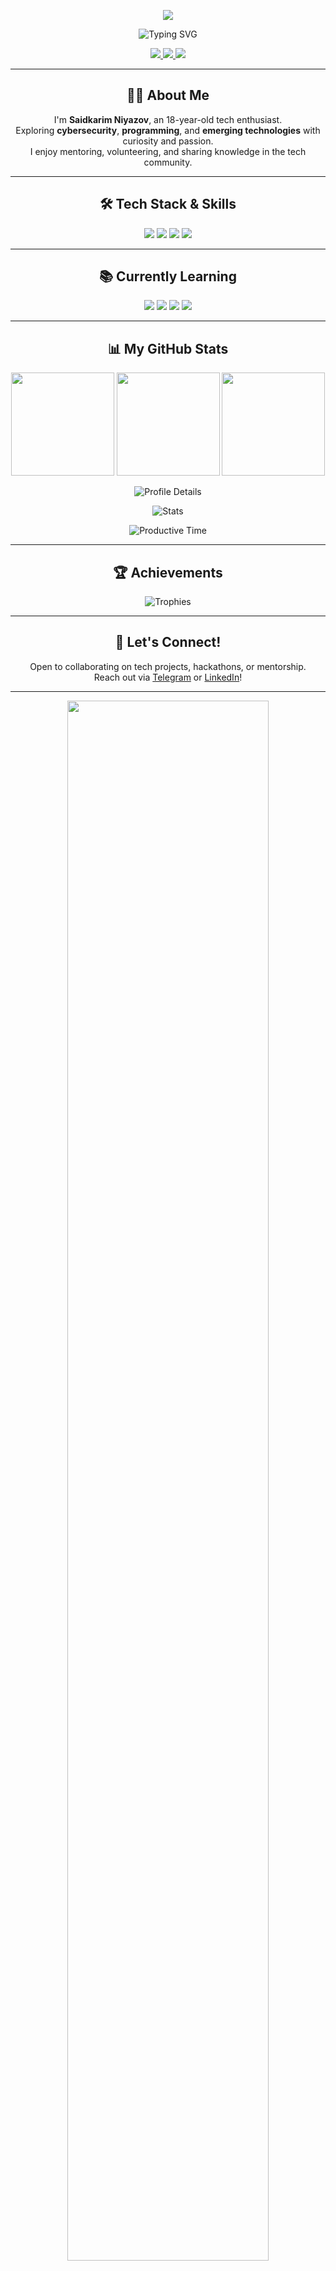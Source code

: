 <!-- ===== HEADER BANNER ===== -->
<p align="center">
  <img src="https://capsule-render.vercel.app/api?type=waving&color=0:00BFFF,50:32CD32,100:FFA500&height=220&section=header&text=SAIDKARIM%20NIYAZOV&fontSize=45&fontColor=FFFFFF&animation=fade&fontAlignY=40"/>
</p>

<!-- ===== TYPING NAME EFFECT ===== -->
<p align="center">
  <img src="https://readme-typing-svg.demolab.com?font=Orbitron&size=35&duration=3000&pause=1000&color=00BFFF&center=true&vCenter=true&width=800&lines=SAIDKARIM+NIYAZOV;Tech+Enthusiast;Cybersecurity+Learner;Fast+Learner;Mentor;Volunteering+for+Tech" alt="Typing SVG" />
</p>

<!-- ===== SOCIAL LINKS ===== -->
<p align="center">
  <a href="https://t.me/Saidkarimniyazov">
    <img src="https://img.shields.io/badge/Telegram-2CA5E0?style=for-the-badge&logo=telegram&logoColor=white&labelColor=0D1B2A&color=00BFFF" />
  </a>
  <a href="https://www.linkedin.com/in/saidkarim-niyazov-23202a378">
    <img src="https://img.shields.io/badge/LinkedIn-0077B5?style=for-the-badge&logo=linkedin&logoColor=white&labelColor=0D1B2A&color=00BFFF" />
  </a>
  <a href="https://github.com/SaidkarimNiyazov">
    <img src="https://img.shields.io/badge/GitHub-181717?style=for-the-badge&logo=github&logoColor=white&labelColor=0D1B2A&color=FFA500" />
  </a>
</p>

---

<!-- ===== ABOUT ME ===== -->
<h2 align="center">👨‍💻 About Me</h2>
<p align="center">
  I'm <b>Saidkarim Niyazov</b>, an 18-year-old tech enthusiast.<br>
  Exploring <b>cybersecurity</b>, <b>programming</b>, and <b>emerging technologies</b> with curiosity and passion.<br>
  I enjoy mentoring, volunteering, and sharing knowledge in the tech community.<br>
</p>

---

<!-- ===== TECH STACK & SKILLS ===== -->
<h2 align="center">🛠 Tech Stack & Skills</h2>
<p align="center">
  <img src="https://img.shields.io/badge/C-Learning-00599C?style=for-the-badge&logo=c&logoColor=white" />
  <img src="https://img.shields.io/badge/Linux-Intermediate-FCC624?style=for-the-badge&logo=linux&logoColor=black" />
  <img src="https://img.shields.io/badge/Networking-Basic-4682B4?style=for-the-badge" />
  <img src="https://img.shields.io/badge/Wireshark-Basic-1679A7?style=for-the-badge&logo=wireshark&logoColor=white" />
</p>

---

<!-- ===== CURRENTLY LEARNING ===== -->
<h2 align="center">📚 Currently Learning</h2>
<p align="center">
  <img src="https://img.shields.io/badge/C-Intermediate-00BFFF?style=for-the-badge&logo=c&logoColor=white" />
  <img src="https://img.shields.io/badge/Python-Beginner-32CD32?style=for-the-badge&logo=python&logoColor=white" />
  <img src="https://img.shields.io/badge/Cybersecurity-Basic-FF4500?style=for-the-badge" />
  <img src="https://img.shields.io/badge/Networking-Advanced-FFA500?style=for-the-badge" />
</p>

---

<!-- ===== GITHUB STATS ===== -->
<h2 align="center">📊 My GitHub Stats</h2>
<p align="center">
  <img src="https://github-readme-stats.vercel.app/api?username=codewithSaidkarim&show_icons=true&theme=radical&bg_color=0D1B2A&title_color=00BFFF&icon_color=FFA500" height="165" />
  <img src="https://github-readme-stats.vercel.app/api/top-langs/?username=codewithSaidkarim&layout=compact&theme=radical&bg_color=0D1B2A&title_color=00BFFF" height="165" />
  <img src="https://streak-stats.demolab.com?user=codewithSaidkarim&theme=radical&background=0D1B2A&fire=FFA500&currStreakLabel=32CD32" height="165" />
</p>

<!-- ===== ACTIVITY GRAPH ===== -->
<p align="center">
  <img src="https://github-profile-summary-cards.vercel.app/api/cards/profile-details?username=SaidkarimNiyazov&theme=radical&bg_color=0D1B2A&title_color=00BFFF&icon_color=FFA500" alt="Profile Details" />
</p>
<p align="center">
  <img src="https://github-profile-summary-cards.vercel.app/api/cards/stats?username=SaidkarimNiyazov&theme=radical&bg_color=0D1B2A&title_color=00BFFF&icon_color=32CD32" alt="Stats" />
</p>
<p align="center">
  <img src="https://github-profile-summary-cards.vercel.app/api/cards/productive-time?username=SaidkarimNiyazov&theme=radical&bg_color=0D1B2A&title_color=00BFFF&icon_color=FFA500" alt="Productive Time" />
</p>

---

<!-- ===== TROPHIES ===== -->
<h2 align="center">🏆 Achievements</h2>
<p align="center">
  <img src="https://github-profile-trophy.vercel.app/?username=SaidkarimNiyazov&theme=juicyfresh&no-frame=true&no-bg=true&margin-w=4" alt="Trophies" />
</p>

---

<!-- ===== CALL TO ACTION ===== -->
<h2 align="center">🤝 Let's Connect!</h2>
<p align="center">
  Open to collaborating on tech projects, hackathons, or mentorship.<br>
  Reach out via <a href="https://t.me/Saidkarimniyazov">Telegram</a> or <a href="https://www.linkedin.com/in/saidkarim-niyazov-23202a378">LinkedIn</a>!
</p>

---

<!-- ===== FOOTER ===== -->
<p align="center">
  <img src="https://i.ibb.co/1Jg6VwD/thanks-for-visiting-neon.gif" width="80%" />
</p>
